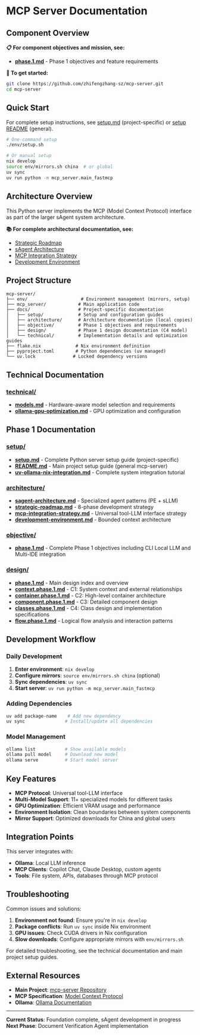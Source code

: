# MCP Server Documentation

## Component Overview

**📋 For component objectives and mission, see:**
- **[phase.1.md](objective/phase.1.md)** - Phase 1 objectives and feature requirements

**🚀 To get started:**
```bash
git clone https://github.com/zhifengzhang-sz/mcp-server.git
cd mcp-server
```

## Quick Start

For complete setup instructions, see [setup.md](setup/setup.md) (project-specific) or [setup README](setup/README.md) (general).

```bash
# One-command setup
./env/setup.sh

# Or manual setup
nix develop
source env/mirrors.sh china  # or global
uv sync
uv run python -m mcp_server.main_fastmcp
```

## Architecture Overview

This Python server implements the MCP (Model Context Protocol) interface as part of the larger sAgent system architecture.

**📚 For complete architectural documentation, see:**
- [Strategic Roadmap](architecture/strategic-roadmap.md)
- [sAgent Architecture](architecture/sagent-architecture.md)
- [MCP Integration Strategy](architecture/mcp-integration-strategy.md)
- [Development Environment](architecture/development-environment.md)

## Project Structure

```
mcp-server/
├── env/                    # Environment management (mirrors, setup)
├── mcp_server/            # Main application code
├── docs/                  # Project-specific documentation
│   ├── setup/             # Setup and configuration guides
│   ├── architecture/      # Architecture documentation (local copies)
│   ├── objective/         # Phase 1 objectives and requirements
│   ├── design/            # Phase 1 design documentation (C4 model)
│   └── technical/         # Implementation details and optimization guides
├── flake.nix             # Nix environment definition
├── pyproject.toml        # Python dependencies (uv managed)
└── uv.lock              # Locked dependency versions
```

## Technical Documentation

### [technical/](technical/)
- **[models.md](technical/models.md)** - Hardware-aware model selection and requirements
- **[ollama-gpu-optimization.md](technical/ollama-gpu-optimization.md)** - GPU optimization and configuration

## Phase 1 Documentation

### [setup/](setup/)
- **[setup.md](setup/setup.md)** - Complete Python server setup guide (project-specific)
- **[README.md](setup/README.md)** - Main project setup guide (general mcp-server)
- **[uv-ollama-nix-integration.md](setup/uv-ollama-nix-integration.md)** - Complete system integration tutorial

### [architecture/](architecture/)
- **[sagent-architecture.md](architecture/sagent-architecture.md)** - Specialized agent patterns (PE + sLLM)
- **[strategic-roadmap.md](architecture/strategic-roadmap.md)** - 8-phase development strategy
- **[mcp-integration-strategy.md](architecture/mcp-integration-strategy.md)** - Universal tool-LLM interface strategy
- **[development-environment.md](architecture/development-environment.md)** - Bounded context architecture

### [objective/](objective/)
- **[phase.1.md](objective/phase.1.md)** - Complete Phase 1 objectives including CLI Local LLM and Multi-IDE integration

### [design/](design/)
- **[phase.1.md](design/phase.1.md)** - Main design index and overview
- **[context.phase.1.md](design/context.phase.1.md)** - C1: System context and external relationships
- **[container.phase.1.md](design/container.phase.1.md)** - C2: High-level container architecture
- **[component.phase.1.md](design/component.phase.1.md)** - C3: Detailed component design
- **[classes.phase.1.md](design/classes.phase.1.md)** - C4: Class design and implementation specifications
- **[flow.phase.1.md](design/flow.phase.1.md)** - Logical flow analysis and interaction patterns

## Development Workflow

### Daily Development
1. **Enter environment**: `nix develop`
2. **Configure mirrors**: `source env/mirrors.sh china` (optional)
3. **Sync dependencies**: `uv sync`
4. **Start server**: `uv run python -m mcp_server.main_fastmcp`

### Adding Dependencies
```bash
uv add package-name    # Add new dependency
uv sync               # Install/update all dependencies
```

### Model Management
```bash
ollama list           # Show available models
ollama pull model     # Download new model
ollama serve          # Start model server
```

## Key Features

- **MCP Protocol**: Universal tool-LLM interface
- **Multi-Model Support**: 11+ specialized models for different tasks
- **GPU Optimization**: Efficient VRAM usage and performance
- **Environment Isolation**: Clean boundaries between system components
- **Mirror Support**: Optimized downloads for China and global users

## Integration Points

This server integrates with:
- **Ollama**: Local LLM inference
- **MCP Clients**: Copilot Chat, Claude Desktop, custom agents
- **Tools**: File system, APIs, databases through MCP protocol

## Troubleshooting

Common issues and solutions:

1. **Environment not found**: Ensure you're in `nix develop`
2. **Package conflicts**: Run `uv sync` inside Nix environment
3. **GPU issues**: Check CUDA drivers in Nix configuration
4. **Slow downloads**: Configure appropriate mirrors with `env/mirrors.sh`

For detailed troubleshooting, see the technical documentation and main project setup guides.

## External Resources

- **Main Project**: [mcp-server Repository](https://github.com/zhifengzhang-sz/mcp-server)
- **MCP Specification**: [Model Context Protocol](https://spec.modelcontextprotocol.io/)
- **Ollama**: [Ollama Documentation](https://ollama.ai/docs)

---

**Current Status**: Foundation complete, sAgent development in progress  
**Next Phase**: Document Verification Agent implementation
